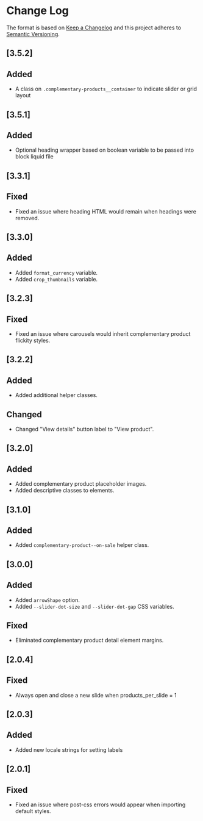 # Change Log

The format is based on [Keep a Changelog](http://keepachangelog.com/en/1.0.0/)
and this project adheres to [Semantic Versioning](http://semver.org/spec/v2.0.0.html).

## [3.5.2]

## Added

- A class on `.complementary-products__container` to indicate slider or grid layout

## [3.5.1]

## Added

- Optional heading wrapper based on boolean variable to be passed into block liquid file


## [3.3.1]

## Fixed

- Fixed an issue where heading HTML would remain when headings were removed.

## [3.3.0]

## Added

- Added `format_currency` variable.
- Added `crop_thumbnails` variable.

## [3.2.3]

## Fixed

- Fixed an issue where carousels would inherit complementary product flickity styles.

## [3.2.2]

## Added

- Added additional helper classes.

## Changed

- Changed "View details" button label to "View product".

## [3.2.0]

## Added

- Added complementary product placeholder images.
- Added descriptive classes to elements.

## [3.1.0]

## Added

- Added `complementary-product--on-sale` helper class.

## [3.0.0]

## Added

- Added `arrowShape` option.
- Added `--slider-dot-size` and `--slider-dot-gap` CSS variables.

## Fixed

- Eliminated complementary product detail element margins.

## [2.0.4]

## Fixed

- Always open and close a new slide when products_per_slide = 1

## [2.0.3]

## Added

- Added new locale strings for setting labels

## [2.0.1]

## Fixed

- Fixed an issue where post-css errors would appear when importing default styles.
